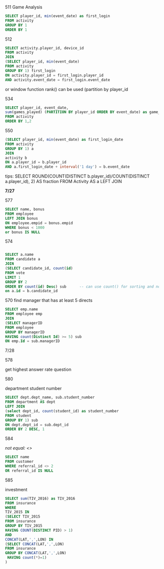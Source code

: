 511 Game Analysis

```sql
SELECT player_id, min(event_date) as first_login
FROM activity
GROUP BY 1
ORDER BY 1
```


512

```sql
SELECT activity.player_id, device_id
FROM activity
JOIN
(SELECT player_id, min(event_date)
FROM activity
GROUP BY 1) first_login
ON activity.player_id = first_login.player_id
AND activity.event_date = first_login.event_date
```
 or window function rank() can be used  (partition by player_id
 
 
 534
 
 ```sql
 SELECT player_id, event_date,
 sum(games_played) (PARTITION BY player_id ORDER BY event_date) as game_played_so_far
 FROM activity
 ORDER BY 1,2
 
 ```
 
  550
 
 ```sql
 (SELECT player_id, min(event_date) as first_login_date 
 FROM activity
 GROUP BY 1) a
 JOIN
 activity b
 ON a.player_id = b.player_id
 AND a.first_login_date + interval('1 day') = b.event_date
 ```
 
 tips:
 SELECT ROUND(COUNT(DISTINCT b.player_id)/COUNT(DISTINCT a.player_id), 2) AS fraction FROM Activity AS a
LEFT JOIN

 
 
 **7/27**
 
 
 577
 
 ```sql
 SELECT name, bonus
 FROM employee
 LEFT JOIN bonus
 ON employee.empid = bonus.empid
 WHERE bonus < 1000
 or bonus IS NULL
 
 
 ```
 
 
 574
 ```sql

SELECT a.name
FROM candidate a
JOIN
(SELECT candidate_id, count(id)
FROM vote
LIMIT 1
GROUP BY 2
ORDER BY count(id) Desc) sub      -- can use count() for sorting and not select count(id)
on a.id = b.candidate_id
```



570
find manager that has at least 5 directs

```sql
SELECT emp.name
FROM employee emp
JOIN
(SELECT managerID
FROM employee
GROUP BY managerID
HAVING count(Distinct Id) >= 5) sub
ON emp.Id = sub.managerID

```


7/28

578

get highest answer rate question

 
 
 
580

department student number
```sql
SELECT dept.dept_name, sub.student_number
FROM department AS dept
LEFT JOIN 
(select dept_id, count(student_id) as student_number
FROM student
GROUP BY 1) sub
ON dept.dept_id = sub.dept_id
ORDER BY 2 DESC, 1
```


584

_not equal:  <>_
```sql
SELECT name
FROM customer
WHERE referral_id <> 2 
OR referral_id IS NULL
```

585

investment

```sql
SELECT sum(TIV_2016) as TIV_2016
FROM insurance
WHERE
TIV_2015 IN
(SELECT TIV_2015
FROM insurance
GROUP BY TIV_2015
HAVING COUNT(DISTINCT PID) > 1)
AND
CONCAT(LAT,',',LON) IN
(SELECT CONCAT(LAT,',',LON)
FROM insurance
GROUP BY CONCAT(LAT,',',LON)
 HAVING count(*)=1)
)

```
